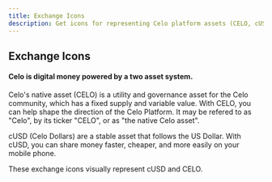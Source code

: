 ```yaml
---
title: Exchange Icons
description: Get icons for representing Celo platform assets (CELO, cUSD) on exchanges.
---
```


## Exchange Icons
#### Celo is digital money powered by a two asset system.

Celo's native asset (CELO) is a utility and governance asset for the Celo community, which has a fixed supply and variable value. With CELO, you can help shape the direction of the Celo Platform. It may be refered to as "Celo", by its ticker "CELO", or as "the native Celo asset".


cUSD (Celo Dollars) are a stable asset that follows the US Dollar. With cUSD, you can share money faster, cheaper, and more easily on your mobile phone.


These exchange icons visually represent cUSD and CELO.


